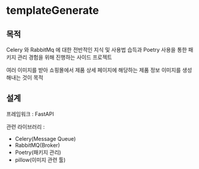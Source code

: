 # templateGenerate



## 목적

Celery 와 RabbitMq 에 대한 전반적인 지식 및 사용법 습득과 Poetry 사용을 통한 패키지 관리 경험을 위해 진행하는 사이드 프로젝트

여러 이미지를 받아 쇼핑몰에서 제품 상세 페이지에 해당하는 제품 정보 이미지를 생성해내는 것이 목적 

## 설계

프레임워크 : FastAPI

관련 라이브러리 :

- Celery(Message Queue)
- RabbitMQ(Broker)
- Poetry(패키지 관리)
- pillow(이미지 관련 툴)